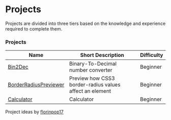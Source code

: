# Projects
Projects are divided into three tiers based on the knowledge and experience required to complete them.

### Projects
|Name  |Short Description  | Difficulty  |
|----------------------------------------|--------------------|--------------------|
|[Bin2Dec](https://github.com/t-cecilia-nguyen/githubProjects/tree/main/Bin2Dec) |Binary-To-Decimal number converter|Beginner  |
|[BorderRadiusPreviewer](https://github.com/t-cecilia-nguyen/githubProjects/tree/main/BorderRadiusPreviewer)  |Preview how CSS3 border-radius values affect an element  |Beginner  |
|[Calculator](https://github.com/t-cecilia-nguyen/githubProjects/tree/main/Calculator)  |Calculator  |Beginner  |

Project ideas by [florinpop17](https://github.com/florinpop17/app-ideas?tab=readme-ov-file)
